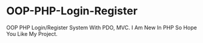 # OOP-PHP-Login-Register
OOP PHP Login/Register System With PDO, MVC.
I Am New In PHP So Hope You Like My Project.

